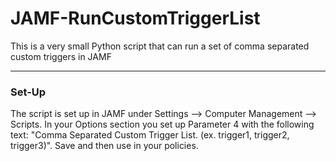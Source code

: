 <h1><b>JAMF-RunCustomTriggerList</b></h1>

This is a very small Python script that can run a set of comma separated custom triggers in JAMF

<hr>
<h3><b>Set-Up</b></h3>

The script is set up in JAMF under Settings --> Computer Management --> Scripts. In your Options section you set up Parameter 4 with the following text: "Comma Separated Custom Trigger List. (ex. trigger1, trigger2, trigger3)". Save and then use in your policies.

